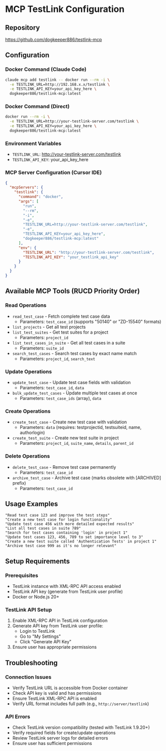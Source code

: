 # MCP TestLink Configuration

## Repository
https://github.com/dogkeeper886/testlink-mcp

## Configuration

### Docker Command (Claude Code)
```bash
claude mcp add testlink -- docker run --rm -i \
  -e TESTLINK_URL=http://192.168.x.x/testlink \
  -e TESTLINK_API_KEY=your_api_key_here \
  dogkeeper886/testlink-mcp:latest
```

### Docker Command (Direct)
```bash
docker run --rm -i \
  -e TESTLINK_URL=http://your-testlink-server.com/testlink \
  -e TESTLINK_API_KEY=your_api_key_here \
  dogkeeper886/testlink-mcp:latest
```

### Environment Variables
- `TESTLINK_URL`: http://your-testlink-server.com/testlink
- `TESTLINK_API_KEY`: your_api_key_here

### MCP Server Configuration (Cursor IDE)
```json
{
  "mcpServers": {
    "testlink": {
      "command": "docker",
      "args": [
        "run",
        "--rm",
        "-i",
        "-e",
        "TESTLINK_URL=http://your-testlink-server.com/testlink",
        "-e",
        "TESTLINK_API_KEY=your_api_key_here",
        "dogkeeper886/testlink-mcp:latest"
      ],
      "env": {
        "TESTLINK_URL": "http://your-testlink-server.com/testlink",
        "TESTLINK_API_KEY": "your_testlink_api_key"
      }
    }
  }
}
```

## Available MCP Tools (RUCD Priority Order)

### Read Operations
- `read_test_case` - Fetch complete test case data
  - Parameters: `test_case_id` (supports "50140" or "ZD-15540" formats)
- `list_projects` - Get all test projects
- `list_test_suites` - Get test suites for a project
  - Parameters: `project_id`
- `list_test_cases_in_suite` - Get all test cases in a suite
  - Parameters: `suite_id`
- `search_test_cases` - Search test cases by exact name match
  - Parameters: `project_id`, `search_text`

### Update Operations
- `update_test_case` - Update test case fields with validation
  - Parameters: `test_case_id`, `data`
- `bulk_update_test_cases` - Update multiple test cases at once
  - Parameters: `test_case_ids` (array), `data`

### Create Operations
- `create_test_case` - Create new test case with validation
  - Parameters: `data` (requires: testprojectid, testsuiteid, name, authorlogin)
- `create_test_suite` - Create new test suite in project
  - Parameters: `project_id`, `suite_name`, `details`, `parent_id`

### Delete Operations
- `delete_test_case` - Remove test case permanently
  - Parameters: `test_case_id`
- `archive_test_case` - Archive test case (marks obsolete with [ARCHIVED] prefix)
  - Parameters: `test_case_id`

## Usage Examples

```
"Read test case 123 and improve the test steps"
"Create a new test case for login functionality"
"Update test case 456 with more detailed expected results"
"List all test cases in suite 789"
"Search for test cases containing 'login' in project 1"
"Update test cases 123, 456, 789 to set importance level to 3"
"Create a new test suite called 'Authentication Tests' in project 1"
"Archive test case 999 as it's no longer relevant"
```

## Setup Requirements

### Prerequisites
- TestLink instance with XML-RPC API access enabled
- TestLink API key (generate from TestLink user profile)
- Docker or Node.js 20+

### TestLink API Setup
1. Enable XML-RPC API in TestLink configuration
2. Generate API key from TestLink user profile:
   - Login to TestLink
   - Go to "My Settings"
   - Click "Generate API Key"
3. Ensure user has appropriate permissions

## Troubleshooting

### Connection Issues
- Verify TestLink URL is accessible from Docker container
- Check API key is valid and has permissions
- Ensure TestLink XML-RPC API is enabled
- Verify URL format includes full path (e.g., `http://server/testlink`)

### API Errors
- Check TestLink version compatibility (tested with TestLink 1.9.20+)
- Verify required fields for create/update operations
- Review TestLink server logs for detailed errors
- Ensure user has sufficient permissions
